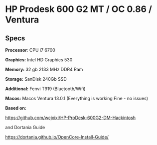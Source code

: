 # HP Prodesk 600 G2 MT / OC 0.86 / Ventura


## Specs #

**Processor**:  CPU i7 6700

**Graphics:**   Intel HD Graphics 530

**Memory:**     32 gb 2133 MHz DDR4 Ram

**Storage:**    SanDisk 240Gb SSD 

**Additional:** Fenvi T919 (Bluetooth/Wifi)

**Macos:**      Macos Ventura 13.0.1 (Everything is working Fine - no issues)

**Based on:**

https://github.com/wcjxixi/HP-ProDesk-600G2-DM-Hackintosh

and 
Dortania Guide

https://dortania.github.io/OpenCore-Install-Guide/
